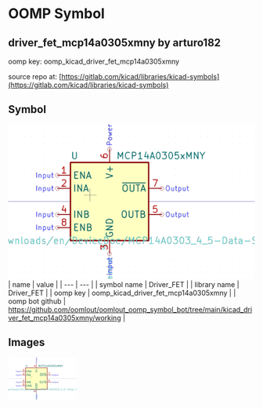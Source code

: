 # OOMP Symbol  
## driver_fet_mcp14a0305xmny  by arturo182  
  
oomp key: oomp_kicad_driver_fet_mcp14a0305xmny  
  
source repo at: [https://gitlab.com/kicad/libraries/kicad-symbols](https://gitlab.com/kicad/libraries/kicad-symbols)  
## Symbol  
  
[![working.png](working_600.png)](working.png)  
| name | value | 
| --- | --- | 
| symbol name | Driver_FET | 
| library name | Driver_FET | 
| oomp key | oomp_kicad_driver_fet_mcp14a0305xmny | 
| oomp bot github | https://github.com/oomlout/oomlout_oomp_symbol_bot/tree/main/kicad_driver_fet_mcp14a0305xmny/working | 
## Images  
  
[![working.png](working_140.png)](working.png)  
